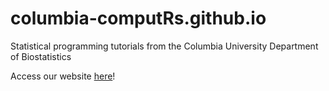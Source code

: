 # columbia-computRs.github.io
Statistical programming tutorials from the Columbia University Department of Biostatistics


Access our website [here](http://columbia-computrs.github.io)!
